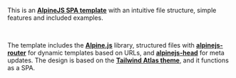 This is an **[AlpineJS SPA template](https://github.com/riwert/alpinejs-spa-template)** with an intuitive file structure, simple features and included examples.

<br>

The template includes the **[Alpine.js](https://github.com/alpinejs/alpine)** library, structured files with **[alpinejs-router](https://github.com/shaunlee/alpinejs-router)** for dynamic templates based on URLs, and **[alpinejs-head](https://github.com/markmead/alpinejs-head)** for meta updates. The design is based on the **[Tailwind Atlas theme](https://www.tailwindawesome.com/resources/atlas)**, and it functions as a SPA.
